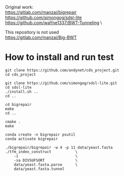 Original work:                              \
https://gitlab.com/manzai/bigrepair         \
https://github.com/simongog/sdsl-lite       \
https://github.com/waYne1337/BWT-Tunneling  \

This repository is not used \
https://gitlab.com/manzai/Big-BWT

# How to install and run test
```
git clone https://github.com/andynet/cds_project.git
cd cds_project

git clone https://github.com/simongog/sdsl-lite.git 
cd sdsl-lite
./install.sh ..
cd ..

cd bigrepair
make
cd ..

cmake .
make

conda create -n bigrepair psutil
conda activate bigrepair

./bigrepair/bigrepair -w 4 -p 11 data/yeast.fasta
./tfm_index_construct           \
    -i                          \
    -sa DIVSUFSORT              \
    data/yeast.fasta.parse      \
    data/yeast.fasta.tunnel
```